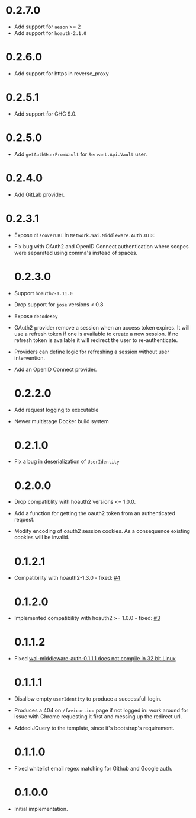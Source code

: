 # 0.2.7.0

- Add support for `aeson` >= 2
- Add support for `hoauth-2.1.0`

# 0.2.6.0

- Add support for https in reverse_proxy

# 0.2.5.1

- Add support for GHC 9.0.

# 0.2.5.0

- Add `getAuthUserFromVault` for `Servant.Api.Vault` user.

# 0.2.4.0

- Add GitLab provider.

# 0.2.3.1

- Expose `discoverURI` in `Network.Wai.Middleware.Auth.OIDC`
- Fix bug with OAuth2 and OpenID Connect authentication where scopes were
  separated using comma's instead of spaces.

  # 0.2.3.0

- Support `hoauth2-1.11.0`
- Drop support for `jose` versions < 0.8
- Expose `decodeKey`
- OAuth2 provider remove a session when an access token expires. It will use a
  refresh token if one is available to create a new session. If no refresh token
  is available it will redirect the user to re-authenticate.
- Providers can define logic for refreshing a session without user intervention.
- Add an OpenID Connect provider.

  # 0.2.2.0

- Add request logging to executable
- Newer multistage Docker build system

  # 0.2.1.0

- Fix a bug in deserialization of `UserIdentity`

  # 0.2.0.0

- Drop compatiblity with hoauth2 versions <= 1.0.0.
- Add a function for getting the oauth2 token from an authenticated request.
- Modify encoding of oauth2 session cookies. As a consequence existing cookies will be invalid.

  # 0.1.2.1

- Compatibility with hoauth2-1.3.0 - fixed: [#4](https://github.com/fpco/wai-middleware-auth/issues/4)

  # 0.1.2.0

- Implemented compatibility with hoauth2 >= 1.0.0 - fixed: [#3](https://github.com/fpco/wai-middleware-auth/issues/3)

  # 0.1.1.2

- Fixed [wai-middleware-auth-0.1.1.1 does not compile in 32 bit Linux](https://github.com/fpco/wai-middleware-auth/issues/2)

  # 0.1.1.1

- Disallow empty `userIdentity` to produce a successfull login.
- Produces a 404 on `/favicon.ico` page if not logged in: work around for issue
  with Chrome requesting it first and messing up the redirect url.
- Added JQuery to the template, since it's bootstrap's requirement.

  # 0.1.1.0

- Fixed whitelist email regex matching for Github and Google auth.

  # 0.1.0.0

- Initial implementation.
